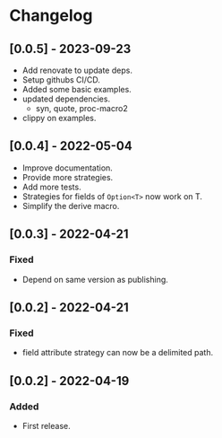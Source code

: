 # Changelog

## [0.0.5] - 2023-09-23

- Add renovate to update deps.
- Setup githubs CI/CD.
- Added some basic examples.
- updated dependencies.
  - syn, quote, proc-macro2
- clippy on examples.

## [0.0.4] - 2022-05-04

- Improve documentation.
- Provide more strategies.
- Add more tests.
- Strategies for fields of `Option<T>` now work on T.
- Simplify the derive macro.

## [0.0.3] - 2022-04-21

### Fixed

- Depend on same version as publishing.

## [0.0.2] - 2022-04-21

### Fixed

- field attribute strategy can now be a delimited path.

## [0.0.2] - 2022-04-19

### Added

- First release.
